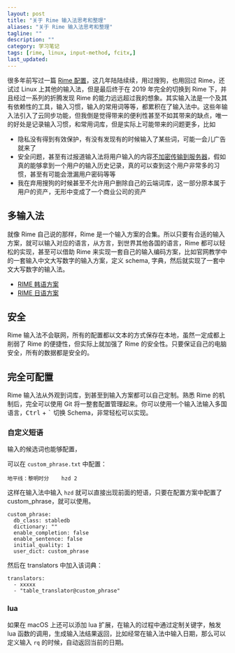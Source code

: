```yaml
---
layout: post
title: "关于 Rime 输入法思考和整理"
aliases: "关于 Rime 输入法思考和整理"
tagline: ""
description: ""
category: 学习笔记
tags: [rime, linux, input-method, fcitx,]
last_updated:
---
```


很多年前写过一篇 [Rime 配置](/post/2014/11/rime.html)，这几年陆陆续续，用过搜狗，也用回过 Rime，还试过 Linux 上其他的输入法，但是最后终于在 2019 年完全的切换到 Rime 下，并且经过一系列的折腾发现 Rime 的能力远远超过我的想象。其实输入法是一个及其有依赖性的工具，输入习惯，输入的常用词等等，都累积在了输入法中。这些年输入法引入了云同步功能，但我倒是觉得带来的便利性甚至不如其带来的缺点，唯一的好处是记录输入习惯，和常用词库，但是实际上可能带来的问题更多，比如

- 隐私没有得到有效保护，有没有发现有的时候输入了某些词，可能一会儿广告就来了
- 安全问题，甚至有过报道输入法将用户输入的内容[不加密传输到服务器](https://zh.wikipedia.org/wiki/%E7%99%BE%E5%BA%A6%E8%BE%93%E5%85%A5%E6%B3%95#%E4%BA%89%E8%AE%AE)，假如真的能够拿到一个用户的输入历史记录，真的可以查到这个用户非常多的习惯，甚至有可能会泄漏用户密码等等
- 我在弃用搜狗的时候甚至不允许用户删除自己的云端词库，这一部分原本属于用户的资产，无形中变成了一个商业公司的资产

## 多输入法

就像 Rime 自己说的那样，Rime 是一个输入方案的合集。所以只要有合适的输入方案，就可以输入对应的语言，从方言，到世界其他各国的语言，Rime 都可以轻松的实现，甚至可以借助 Rime 来实现一套自己的输入编码方案，比如官网教学中的一套输入中文大写数字的输入方案，定义 schema, 字典，然后就实现了一套中文大写数字的输入法。

- [RIME 韩语方案](https://github.com/einverne/rime-hangul)
- [RIME 日语方案](https://blog.einverne.info/post/2022/10/japanese-input-method-macos-rime.html)

## 安全

Rime 输入法不会联网，所有的配置都以文本的方式保存在本地，虽然一定成都上削弱了 Rime 的便捷性，但实际上就加强了 Rime 的安全性。只要保证自己的电脑安全，所有的数据都是安全的。

## 完全可配置

Rime 输入法从外观到词库，到甚至到输入方案都可以自己定制。熟悉 Rime 的机制后，完全可以使用 Git 将一整套配置管理起来。你可以使用一个输入法输入多国语言，<kbd>Ctrl</kbd> + <kbd>`</kbd> 切换 Schema，非常轻松可以实现。

### 自定义短语

输入的候选词也能够配置，

可以在 `custom_phrase.txt` 中配置：

    地平线：黎明时分	hzd	2

这样在输入法中输入 `hzd` 就可以直接出现前面的短语，只要在配置方案中配置了 custom_phrase，就可以使用。

    custom_phrase:
      db_class: stabledb
      dictionary: ""
      enable_completion: false
      enable_sentence: false
      initial_quality: 1
      user_dict: custom_phrase

然后在 translators 中加入该词典：

    translators:
      - xxxxx
      - "table_translator@custom_phrase"

### lua

如果在 macOS 上还可以添加 lua 扩展，在输入的过程中通过定制关键字，触发 lua 函数的调用，生成输入法结果返回，比如经常在输入法中输入日期，那么可以定义输入 `rq` 的时候，自动返回当前的日期。
